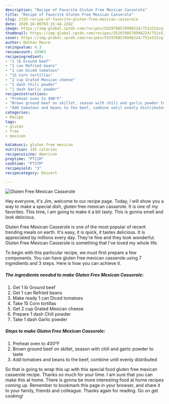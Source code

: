 ```yaml
---
description: "Recipe of Favorite Gluten Free Mexican Casserole"
title: "Recipe of Favorite Gluten Free Mexican Casserole"
slug: 2155-recipe-of-favorite-gluten-free-mexican-casserole
date: 2020-10-06T03:15:44.226Z
image: https://img-global.cpcdn.com/recipes/5529708578996224/751x532cq70/gluten-free-mexican-casserole-recipe-main-photo.jpg
thumbnail: https://img-global.cpcdn.com/recipes/5529708578996224/751x532cq70/gluten-free-mexican-casserole-recipe-main-photo.jpg
cover: https://img-global.cpcdn.com/recipes/5529708578996224/751x532cq70/gluten-free-mexican-casserole-recipe-main-photo.jpg
author: Nathan Moore
ratingvalue: 4.3
reviewcount: 43903
recipeingredient:
- "1 lb Ground beef"
- "1 can Refried beans"
- "1 can Diced tomatoes"
- "15 Corn tortillas"
- "2 cup Grated Mexican cheese"
- "1 dash Chili powder"
- "1 dash Garlic powder"
recipeinstructions:
- "Preheat oven to 400°F"
- "Brown ground beef on skillet, season with chili and garlic powder to taste"
- "Add tomatoes and beans to the beef, combine until evenly distributed"
categories:
- Recipe
tags:
- gluten
- free
- mexican

katakunci: gluten free mexican 
nutrition: 145 calories
recipecuisine: American
preptime: "PT11M"
cooktime: "PT37M"
recipeyield: "3"
recipecategory: Dessert

---
```



![Gluten Free Mexican Casserole](https://img-global.cpcdn.com/recipes/5529708578996224/751x532cq70/gluten-free-mexican-casserole-recipe-main-photo.jpg)

Hey everyone, it's Jim, welcome to our recipe page. Today, I will show you a way to make a special dish, gluten free mexican casserole. It is one of my favorites. This time, I am going to make it a bit tasty. This is gonna smell and look delicious.



Gluten Free Mexican Casserole is one of the most popular of recent trending meals on earth. It's easy, it is quick, it tastes delicious. It is appreciated by millions every day. They're fine and they look wonderful. Gluten Free Mexican Casserole is something that I've loved my whole life.


To begin with this particular recipe, we must first prepare a few components. You can have gluten free mexican casserole using 7 ingredients and 3 steps. Here is how you can achieve it.

<!--inarticleads1-->

##### The ingredients needed to make Gluten Free Mexican Casserole:

1. Get 1 lb Ground beef
1. Get 1 can Refried beans
1. Make ready 1 can Diced tomatoes
1. Take 15 Corn tortillas
1. Get 2 cup Grated Mexican cheese
1. Prepare 1 dash Chili powder
1. Take 1 dash Garlic powder




<!--inarticleads2-->

##### Steps to make Gluten Free Mexican Casserole:

1. Preheat oven to 400°F
1. Brown ground beef on skillet, season with chili and garlic powder to taste
1. Add tomatoes and beans to the beef, combine until evenly distributed




So that is going to wrap this up with this special food gluten free mexican casserole recipe. Thanks so much for your time. I am sure that you can make this at home. There is gonna be more interesting food at home recipes coming up. Remember to bookmark this page in your browser, and share it to your family, friends and colleague. Thanks again for reading. Go on get cooking!
